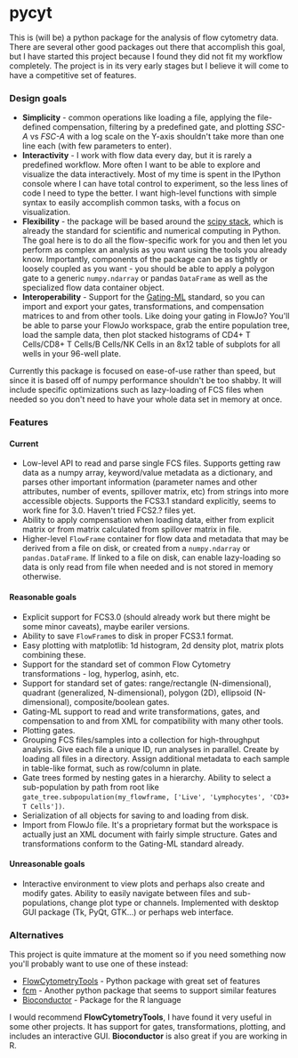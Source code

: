 # pycyt
This is (will be) a python package for the analysis of flow cytometry data. There are several other good packages out there that accomplish this goal, but I have started this project because I found they did not fit my workflow completely. The project is in its very early stages but I believe it will come to have a competitive set of features.

### Design goals

* **Simplicity** - common operations like loading a file, applying the file-defined compensation, filtering by a predefined gate, and plotting *SSC-A* vs *FSC-A* with a log scale on the Y-axis shouldn't take more than one line each (with few parameters to enter).
* **Interactivity** - I work with flow data every day, but it is rarely a predefined workflow. More often I want to be able to explore and visualize the data interactively. Most of my time is spent in the IPython console where I can have total control to experiment, so the less lines of code I need to type the better. I want high-level functions with simple syntax to easily accomplish common tasks, with a focus on visualization.
* **Flexibility** - the package will be based around the [scipy stack](http://www.scipy.org/), which is already the standard for scientific and numerical computing in Python. The goal here is to do all the flow-specific work for you and then let you perform as complex an analysis as you want using the tools you already know. Importantly, components of the package can be as tightly or loosely coupled as you want - you should be able to apply a polygon gate to a generic `numpy.ndarray` or pandas `DataFrame` as well as the specialized flow data container object.
* **Interoperability** - Support for the [Gating-ML](http://flowcyt.sourceforge.net/gating/) standard, so you can import and export your gates, transformations, and compensation matrices to and from other tools. Like doing your gating in FlowJo? You'll be able to parse your FlowJo workspace, grab the entire population tree, load the sample data, then plot stacked histograms of CD4+ T Cells/CD8+ T Cells/B Cells/NK Cells in an 8x12 table of subplots for all wells in your 96-well plate.

Currently this package is focused on ease-of-use rather than speed, but since it is based off of numpy performance shouldn't be too shabby. It will include specific optimizations such as lazy-loading of FCS files when needed so you don't need to have your whole data set in memory at once.

### Features

#### Current

* Low-level API to read and parse single FCS files. Supports getting raw data as a numpy array, keyword/value metadata as a dictionary, and parses other important information (parameter names and other attributes, number of events, spillover matrix, etc) from strings into more accessible objects. Supports the FCS3.1 standard explicitly, seems to work fine for 3.0. Haven't tried FCS2.? files yet.
* Ability to apply compensation when loading data, either from explicit matrix or from matrix calculated from spillover matrix in file.
* Higher-level `FlowFrame` container for flow data and metadata that may be derived from a file on disk, or created from a `numpy.ndarray` or `pandas.DataFrame`. If linked to a file on disk, can enable lazy-loading so data is only read from file when needed and is not stored in memory otherwise.

#### Reasonable goals

* Explicit support for FCS3.0 (should already work but there might be some minor caveats), maybe eariler versions.
* Ability to save `FlowFrame`s to disk in proper FCS3.1 format.
* Easy plotting with matplotlib: 1d histogram, 2d density plot, matrix plots combining these.
* Support for the standard set of common Flow Cytometry transformations - log, hyperlog, asinh, etc.
* Support for standard set of gates: range/rectangle (N-dimensional), quadrant (generalized, N-dimensional), polygon (2D), ellipsoid (N-dimensional), composite/boolean gates.
* Gating-ML support to read and write transformations, gates, and compensation to and from XML for compatibility with many other tools.
* Plotting gates.
* Grouping FCS files/samples into a collection for high-throughput analysis. Give each file a unique ID, run analyses in parallel. Create by loading all files in a directory. Assign additional metadata to each sample in table-like format, such as row/column in plate.
* Gate trees formed by nesting gates in a hierarchy. Ability to select a sub-population by path from root like `gate_tree.subpopulation(my_flowframe, ['Live', 'Lymphocytes', 'CD3+ T Cells'])`.
* Serialization of all objects for saving to and loading from disk.
* Import from FlowJo file. It's a proprietary format but the workspace is actually just an XML document with fairly simple structure. Gates and transformations conform to the Gating-ML standard already.

#### Unreasonable goals

* Interactive environment to view plots and perhaps also create and modify gates. Ability to easily navigate between files and sub-populations, change plot type or channels. Implemented with desktop GUI package (Tk, PyQt, GTK...) or perhaps web interface.

### Alternatives
This project is quite immature at the moment so if you need something now you'll probably want to use one of these instead:

* [FlowCytometryTools](https://github.com/eyurtsev/FlowCytometryTools) - Python package with great set of features
* [fcm](https://pythonhosted.org/fcm/basic.html>) - Another python package that seems to support similar features
* [Bioconductor](http://master.bioconductor.org) - Package for the R language

I would recommend **FlowCytometryTools**, I have found it very useful in some other projects. It has support for gates, transformations, plotting, and includes an interactive GUI.  **Bioconductor** is also great if you are working in R.
